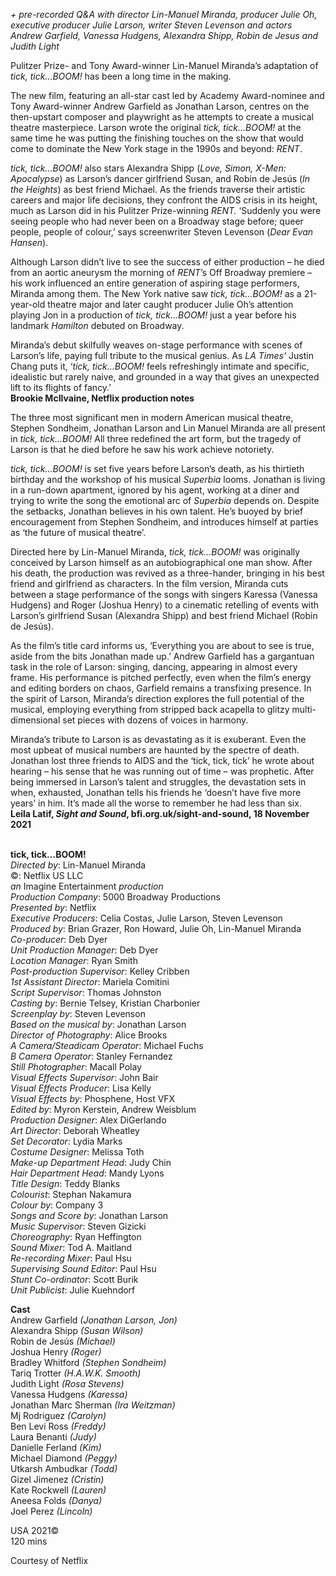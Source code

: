

_+ pre-recorded Q&A with director Lin-Manuel Miranda, producer Julie Oh, executive producer Julie Larson, writer Steven Levenson and actors Andrew Garfield, Vanessa Hudgens, Alexandra Shipp, Robin de Jesus and Judith Light_

Pulitzer Prize- and Tony Award-winner Lin-Manuel Miranda’s adaptation of _tick, tick...BOOM!_ has been a long time in the making.

The new film, featuring an all-star cast led by Academy Award-nominee and Tony Award-winner Andrew Garfield as Jonathan Larson, centres on the then-upstart composer and playwright as he attempts to create a musical theatre masterpiece. Larson wrote the original _tick, tick...BOOM!_ at the same time he was putting the finishing touches on the show that would come to dominate the New York stage in the 1990s and beyond: _RENT_.

_tick, tick...BOOM!_ also stars Alexandra Shipp (_Love, Simon, X-Men: Apocalypse_) as Larson’s dancer girlfriend Susan, and Robin de Jesús (_In the Heights_) as best friend Michael. As the friends traverse their artistic careers and major life decisions, they confront the AIDS crisis in its height, much as Larson did in his Pulitzer Prize-winning _RENT._ ‘Suddenly you were seeing people who had never been on a Broadway stage before; queer people, people of colour,’ says screenwriter Steven Levenson (_Dear Evan Hansen_).

Although Larson didn’t live to see the success of either production – he died from an aortic aneurysm the morning of _RENT_’s Off Broadway premiere – his work influenced an entire generation of aspiring stage performers, Miranda among them. The New York native saw _tick, tick...BOOM!_ as a 21-year-old theatre major and later caught producer Julie Oh’s attention playing Jon in a production of _tick, tick...BOOM!_ just a year before his landmark _Hamilton_ debuted on Broadway.

Miranda’s debut skilfully weaves on-stage performance with scenes of Larson’s life, paying full tribute to the musical genius. As _LA Times’_ Justin Chang puts it, ‘_tick, tick...BOOM!_ feels refreshingly intimate and specific, idealistic but rarely naive, and grounded in a way that gives an unexpected lift to its flights of fancy.’  
**Brookie McIlvaine, Netflix production notes**

The three most significant men in modern American musical theatre, Stephen Sondheim, Jonathan Larson and Lin Manuel Miranda are all present in _tick, tick…BOOM!_ All three redefined the art form, but the tragedy of Larson is that he died before he saw his work achieve notoriety.

_tick, tick…BOOM!_ is set five years before Larson’s death, as his thirtieth birthday and the workshop of his musical _Superbia_ looms. Jonathan is living in a run-down apartment, ignored by his agent, working at a diner and trying to write the song the emotional arc of _Superbia_ depends on. Despite the setbacks, Jonathan believes in his own talent. He’s buoyed by brief encouragement from Stephen Sondheim, and introduces himself at parties as ‘the future of musical theatre’.

Directed here by Lin-Manuel Miranda, _tick, tick…BOOM!_ was originally conceived by Larson himself as an autobiographical one man show. After his death, the production was revived as a three-hander, bringing in his best friend and girlfriend as characters. In the film version, Miranda cuts between a stage performance of the songs with singers Karessa (Vanessa Hudgens) and Roger (Joshua Henry) to a cinematic retelling of events with Larson’s girlfriend Susan (Alexandra Shipp) and best friend Michael (Robin de Jesús).

As the film’s title card informs us, ‘Everything you are about to see is true, aside from the bits Jonathan made up.’ Andrew Garfield has a gargantuan task in the role of Larson: singing, dancing, appearing in almost every frame. His performance is pitched perfectly, even when the film’s energy and editing borders on chaos, Garfield remains a transfixing presence. In the spirit of Larson, Miranda’s direction explores the full potential of the musical, employing everything from stripped back acapella to glitzy multi-dimensional set pieces with dozens of voices in harmony.

Miranda’s tribute to Larson is as devastating as it is exuberant. Even the most upbeat of musical numbers are haunted by the spectre of death. Jonathan lost three friends to AIDS and the ‘tick, tick, tick’ he wrote about hearing – his sense that he was running out of time – was prophetic. After being immersed in Larson’s talent and struggles, the devastation sets in when, exhausted, Jonathan tells his friends he ‘doesn’t have five more years’ in him. It’s made all the worse to remember he had less than six.  
**Leila Latif, _Sight and Sound_, bfi.org.uk/sight-and-sound, 18 November 2021**
<br><br>

**tick, tick…BOOM!**  
_Directed by_: Lin-Manuel Miranda  
©: Netflix US LLC  
_an_ Imagine Entertainment _production_  
_Production Company_: 5000 Broadway Productions  
_Presented by_: Netflix  
_Executive Producers_: Celia Costas, Julie Larson, Steven Levenson  
_Produced by_: Brian Grazer, Ron Howard, Julie Oh, Lin-Manuel Miranda  
_Co-producer_: Deb Dyer  
_Unit Production Manager_: Deb Dyer  
_Location Manager_: Ryan Smith  
_Post-production Supervisor_: Kelley Cribben  
_1st Assistant Director_: Mariela Comitini  
_Script Supervisor_: Thomas Johnston  
_Casting by_: Bernie Telsey, Kristian Charbonier  
_Screenplay by_: Steven Levenson  
_Based on the musical by_: Jonathan Larson  
_Director of Photography_: Alice Brooks  
_A Camera/Steadicam Operator_: Michael Fuchs  
_B Camera Operator_: Stanley Fernandez  
_Still Photographer_: Macall Polay  
_Visual Effects Supervisor_: John Bair  
_Visual Effects Producer_: Lisa Kelly  
_Visual Effects by_: Phosphene, Host VFX  
_Edited by_: Myron Kerstein, Andrew Weisblum  
_Production Designer_: Alex DiGerlando  
_Art Director_: Deborah Wheatley  
_Set Decorator_: Lydia Marks  
_Costume Designer_: Melissa Toth  
_Make-up Department Head_: Judy Chin  
_Hair Department Head_: Mandy Lyons  
_Title Design_: Teddy Blanks  
_Colourist_: Stephan Nakamura  
_Colour by_: Company 3  
_Songs and Score by_: Jonathan Larson  
_Music Supervisor_: Steven Gizicki  
_Choreography_: Ryan Heffington  
_Sound Mixer_: Tod A. Maitland  
_Re-recording Mixer_: Paul Hsu  
_Supervising Sound Editor_: Paul Hsu  
_Stunt Co-ordinator_: Scott Burik  
_Unit Publicist_: Julie Kuehndorf

**Cast**  
Andrew Garfield _(Jonathan Larson, Jon)_  
Alexandra Shipp _(Susan Wilson)_  
Robin de Jesús _(Michael)_  
Joshua Henry _(Roger)_  
Bradley Whitford _(Stephen Sondheim)_  
Tariq Trotter _(H.A.W.K. Smooth)_  
Judith Light _(Rosa Stevens)_  
Vanessa Hudgens _(Karessa)_  
Jonathan Marc Sherman _(Ira Weitzman)_  
Mj Rodriguez _(Carolyn)_  
Ben Levi Ross _(Freddy)_  
Laura Benanti _(Judy)_  
Danielle Ferland _(Kim)_  
Michael Diamond _(Peggy)_  
Utkarsh Ambudkar _(Todd)_  
Gizel Jimenez _(Cristin)_  
Kate Rockwell _(Lauren)_  
Aneesa Folds _(Danya)_  
Joel Perez _(Lincoln)_

USA 2021©  
120 mins

Courtesy of Netflix
<br><br>
<!--stackedit_data:
eyJoaXN0b3J5IjpbNjg5MTg3NDQzXX0=
-->